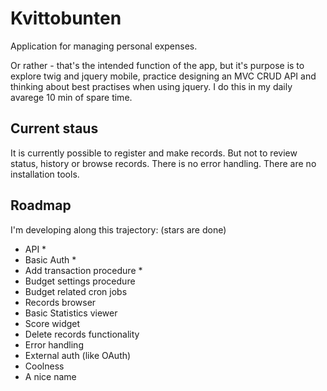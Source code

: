 Kvittobunten
============

Application for managing personal expenses. 

Or rather - that's the intended function of the app, but it's purpose is to explore twig and jquery mobile, 
practice designing an MVC CRUD API and thinking about best practises when using jquery. I do this in my daily 
avarege 10 min of spare time.

Current staus
-------------
It is currently possible to register and make records. But not to review status, history or browse records. 
There is no error handling. There are no installation tools.

Roadmap
-------
I'm developing along this trajectory: (stars are done)
- API *
- Basic Auth *
- Add transaction procedure *
- Budget settings procedure
- Budget related cron jobs
- Records browser
- Basic Statistics viewer
- Score widget
- Delete records functionality
- Error handling
- External auth (like OAuth)
- Coolness
- A nice name
